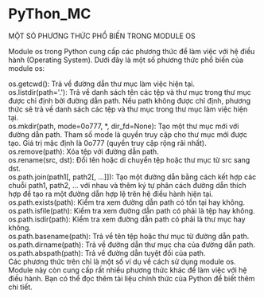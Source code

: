 # PyThon_MC


MỘT SÓ PHƯƠNG THỨC PHỔ BIẾN TRONG MODULE OS <br>

Module os trong Python cung cấp các phương thức để làm việc với hệ điều hành (Operating System). Dưới đây là một số phương thức phổ biến của module os: <br>

os.getcwd(): Trả về đường dẫn thư mục làm việc hiện tại. <br>
os.listdir(path='.'): Trả về danh sách tên các tệp và thư mục trong thư mục được chỉ định bởi đường dẫn path. Nếu path không được chỉ định, phương thức sẽ trả về danh sách các tệp và thư mục trong thư mục làm việc hiện tại. <br>
os.mkdir(path, mode=0o777, *, dir_fd=None): Tạo một thư mục mới với đường dẫn path. Tham số mode là quyền truy cập cho thư mục mới được tạo. Giá trị mặc định là 0o777 (quyền truy cập rộng rãi nhất). <br>
os.remove(path): Xóa tệp với đường dẫn path. <br>
os.rename(src, dst): Đổi tên hoặc di chuyển tệp hoặc thư mục từ src sang dst. <br>
os.path.join(path1[, path2[, ...]]): Tạo một đường dẫn bằng cách kết hợp các chuỗi path1, path2, ... với nhau và thêm ký tự phân cách đường dẫn thích hợp để tạo ra một đường dẫn hợp lệ trên hệ điều hành hiện tại. <br>
os.path.exists(path): Kiểm tra xem đường dẫn path có tồn tại hay không. <br>
os.path.isfile(path): Kiểm tra xem đường dẫn path có phải là tệp hay không. <br>
os.path.isdir(path): Kiểm tra xem đường dẫn path có phải là thư mục hay không. <br>
os.path.basename(path): Trả về tên tệp hoặc thư mục từ đường dẫn path. <br>
os.path.dirname(path): Trả về đường dẫn thư mục cha của đường dẫn path. <br>
os.path.abspath(path): Trả về đường dẫn tuyệt đối của path. <br>
Các phương thức trên chỉ là một số ví dụ về cách sử dụng module os. Module này còn cung cấp rất nhiều phương thức khác để làm việc với hệ điều hành. Bạn có thể đọc thêm tài liệu chính thức của Python để biết thêm chi tiết. <br>
